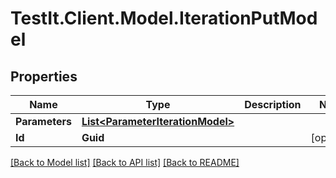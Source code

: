 # TestIt.Client.Model.IterationPutModel

## Properties

Name | Type | Description | Notes
------------ | ------------- | ------------- | -------------
**Parameters** | [**List&lt;ParameterIterationModel&gt;**](ParameterIterationModel.md) |  | 
**Id** | **Guid** |  | [optional] 

[[Back to Model list]](../README.md#documentation-for-models) [[Back to API list]](../README.md#documentation-for-api-endpoints) [[Back to README]](../README.md)

